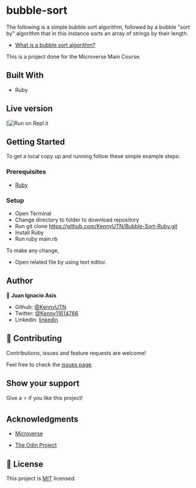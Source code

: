
# bubble-sort

The following is a simple bubble sort algorithm, followed by a bubble "sort by" algorithm that in this instance sorts an array of strings by their length.

- [What is a bubble sort algorithm?](https://en.wikipedia.org/wiki/Bubble_sort)

This is a project done for the Microverse Main Course.

## Built With

- Ruby

## Live version

[![Run on Repl.it]()

## Getting Started

To get a local copy up and running follow these simple example steps:

### Prerequisites

- [Ruby](https://ruby-doc.org/downloads/)

### Setup

- Open Terminal
- Change directory to folder to download repository
- Run git clone https://github.com/KennyUTN/Bubble-Sort-Ruby.git
- Install Ruby
- Run ruby main.rb

To make any change,

- Open related file by using text editor.

## Author
👤 **Juan Ignacio Asis**

- Github: [@KennyUTN](https://github.com/KennyUTN)
- Twitter: [@Kenny11614766](https://twitter.com/Kenny11614766)
- Linkedin: [linkedin](https://www.linkedin.com/in/ignacio-asis-b8214b183/)

## 🤝 Contributing

Contributions, issues and feature requests are welcome!

Feel free to check the [issues page](issues/).

## Show your support

Give a ⭐️ if you like this project!

## Acknowledgments

- [Microverse](https://www.microverse.org/)

- [The Odin Project](https:/www.theodinproject.com/)

## 📝 License

This project is [MIT](lic.url) licensed.
